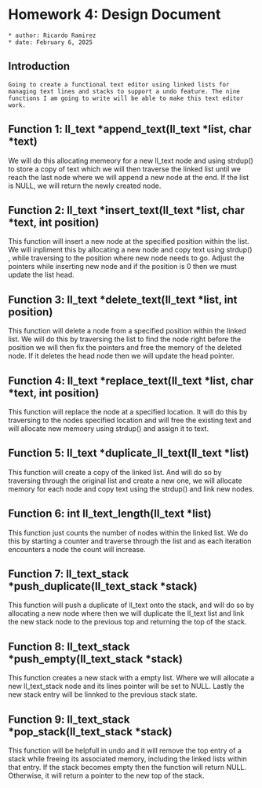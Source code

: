 # Homework 4: Design Document 
    
    * author: Ricardo Ramirez
    * date: February 6, 2025

## Introduction 

    Going to create a functional text editor using linked lists for managing text lines and stacks to support a undo feature. The nine functions I am going to write will be able to make this text editor work.

## Function 1: ll_text *append_text(ll_text *list, char *text)

We will do this allocating memeory for a new ll_text node and using strdup() to store a copy of text which we will then traverse the linked list until we reach the last node where we will append a new node at the end. If the list is NULL, we will return the newly created node.

## Function 2: ll_text *insert_text(ll_text *list, char *text, int position)

This function will insert a new node at the specified position within the list. We will inpliment this by allocating a new node and copy text using strdup() , while traversing to the position where new node needs to go. Adjust the pointers while inserting new node and if the position is 0 then we must update the list head.

## Function 3: ll_text *delete_text(ll_text *list, int position)

This function will delete a node from a specified position within the linked list. We will do this by traversing the list to find the node right before the position we will then fix the pointers and free the memory of the deleted node. If it deletes the head node then we will update the head pointer.

## Function 4: ll_text *replace_text(ll_text *list, char *text, int position)

This function will replace the node at a specified location. It will do this by traversing to the nodes specified location and will free the existing text and will allocate new memoery using strdup() and assign it to text.

## Function 5: ll_text *duplicate_ll_text(ll_text *list)

This function will create a copy of the linked list. And will do so by traversing through the original list and create a new one, we will allocate memory for each node and copy text using the strdup() and link new nodes.

## Function 6: int ll_text_length(ll_text *list)

This function just counts the number of nodes within the linked list. We do this by starting a counter and traverse through the list and as each iteration encounters a node the count will increase.

## Function 7: ll_text_stack *push_duplicate(ll_text_stack *stack)

This function will push a duplicate of ll_text onto the stack, and will do so by allocating a new node  where then we will duplicate the ll_text list and link the new stack node to the previous top and returning the top of the stack.

## Function 8: ll_text_stack *push_empty(ll_text_stack *stack)

This function creates a new stack with a empty list. Where we will allocate a new ll_text_stack node and its lines pointer will be set to NULL. Lastly the new stack entry will be linnked to the previous stack state.

## Function 9: ll_text_stack *pop_stack(ll_text_stack *stack)

This function will be helpfull in undo and it will remove the top entry of a stack while freeing its associated memory, including the linked lists within that entry. If the stack becomes empty then the function will return NULL. Otherwise, it will return a pointer to the new top of the stack.



